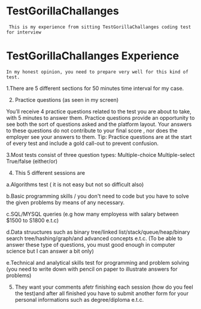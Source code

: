 # TestGorillaChallanges
` This is my experience from sitting TestGorillaChallanges coding test for interview`

# TestGorillaChallanges Experience
`In my honest opinion, you need to prepare very well for this kind of test.
`

1.There are 5 different sections for 50 minutes time interval for my case.

2. Practice questions (as seen in my screen)

You’ll receive 4 practice questions related to the test you are about to take, with 5 minutes to answer them.
Practice questions provide an opportunity to see both the sort of questions asked and the platform layout. 
Your answers to these questions do not contribute to your final score , nor does the employer see your answers to them.
Tip: Practice questions are at the start of every test and include a gold call-out to prevent confusion.

3.Most tests consist of three question types:
Multiple-choice
Multiple-select
True/false (either/or)

4.  This 5 different sessions are

a.Algorithms test ( it is not easy but not so difficult also)

b.Basic programming skills / you don't need to code but you have to solve the given problems by means of any necessary.

c.SQL/MYSQL queries (e.g how many employess with salary between $1500 to S1800 e.t.c)

d.Data struuctures such as binary tree/linked list/stack/queue/heap/binary search tree/hashing/graph/and advanced concepts e.t.c.
(To be able to answer these type of questions, you must good enough in computer science but I can answer a bit only)

e.Technical and analytical skills test for programming and problem solving (you need to write down  with pencil on paper to illustrate answers for problems)

5. They want your comments afetr finishing each session (how do you feel the test)and after all finished you have to submit another form for your personal informations such as degree/diploma e.t.c.
